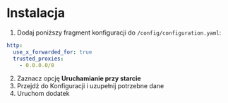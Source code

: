 # Instalacja

1. Dodaj poniższy fragment konfiguracji do `/config/configuration.yaml`:
```yaml
http:
  use_x_forwarded_for: true
  trusted_proxies:
    - 0.0.0.0/0
```

2. Zaznacz opcję __Uruchamianie przy starcie__
3. Przejdź do Konfiguracji i uzupełnij potrzebne dane
4. Uruchom dodatek 
